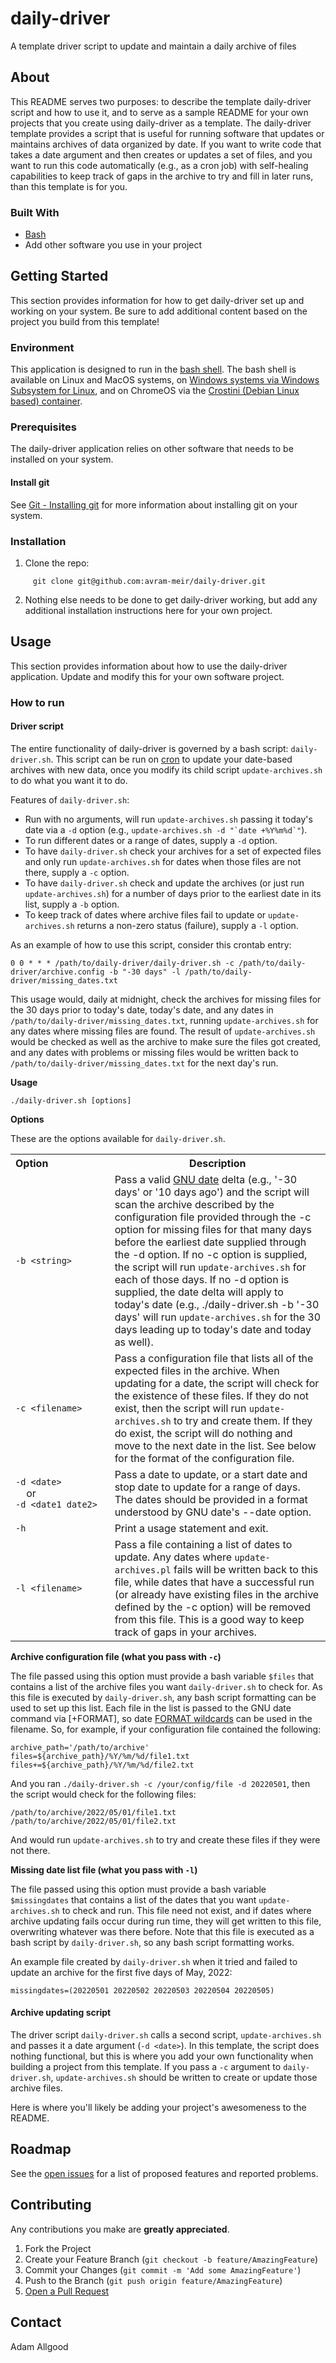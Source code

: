 # daily-driver

A template driver script to update and maintain a daily archive of files 

## About

This README serves two purposes: to describe the template daily-driver script and how to use it, and to serve as a sample README for your own projects that you create using daily-driver as a template. The daily-driver template provides a script that is useful for running software that updates or maintains archives of data organized by date. If you want to write code that takes a date argument and then creates or updates a set of files, and you want to run this code automatically (e.g., as a cron job) with self-healing capabilities to keep track of gaps in the archive to try and fill in later runs, than this template is for you.

### Built With

* [Bash](https://www.gnu.org/software/bash/)
* Add other software you use in your project

## Getting Started

This section provides information for how to get daily-driver set up and working on your system. Be sure to add additional content based on the project you build from this template!

### Environment

This application is designed to run in the [bash shell](https://www.gnu.org/software/bash/). The bash shell is available on Linux and MacOS systems, on [Windows systems via Windows Subsystem for Linux](https://docs.microsoft.com/en-us/windows/wsl/install), and on ChromeOS via the [Crostini (Debian Linux based) container](https://support.google.com/chromebook/answer/9145439?hl=en).

### Prerequisites

The daily-driver application relies on other software that needs to be installed on your system.

#### Install git

See [Git - Installing git](https://git-scm.com/book/en/v2/Getting-Started-Installing-Git) for more information about installing git on your system.

### Installation

1. Clone the repo:
```
     git clone git@github.com:avram-meir/daily-driver.git
```
2. Nothing else needs to be done to get daily-driver working, but add any additional installation instructions here for your own project.

## Usage

This section provides information about how to use the daily-driver application. Update and modify this for your own software project.

### How to run

#### Driver script

The entire functionality of daily-driver is governed by a bash script: `daily-driver.sh`. This script can be run on [cron](https://man7.org/linux/man-pages/man5/crontab.5.html) to update your date-based archives with new data, once you modify its child script `update-archives.sh` to do what you want it to do.

Features of `daily-driver.sh`:
* Run with no arguments, will run `update-archives.sh` passing it today's date via a `-d` option (e.g., ``update-archives.sh -d "`date +%Y%m%d`"``).
* To run different dates or a range of dates, supply a `-d` option.
* To have `daily-driver.sh` check your archives for a set of expected files and only run `update-archives.sh` for dates when those files are not there, supply a `-c` option.
* To have `daily-driver.sh` check and update the archives (or just run `update-archives.sh`) for a number of days prior to the earliest date in its list, supply a `-b` option.
* To keep track of dates where archive files fail to update or `update-archives.sh` returns a non-zero status (failure), supply a `-l` option.

As an example of how to use this script, consider this crontab entry:

```
0 0 * * * /path/to/daily-driver/daily-driver.sh -c /path/to/daily-driver/archive.config -b "-30 days" -l /path/to/daily-driver/missing_dates.txt
```

This usage would, daily at midnight, check the archives for missing files for the 30 days prior to today's date, today's date, and any dates in `/path/to/daily-driver/missing_dates.txt`, running `update-archives.sh` for any dates where missing files are found. The result of `update-archives.sh` would be checked as well as the archive to make sure the files got created, and any dates with problems or missing files would be written back to `/path/to/daily-driver/missing_dates.txt` for the next day's run.  

**Usage**

`./daily-driver.sh [options]`

**Options**

These are the options available for `daily-driver.sh`.

<table>
  <tr><th>Option&nbsp;&nbsp;&nbsp;&nbsp;&nbsp;&nbsp;&nbsp;&nbsp;&nbsp;&nbsp;&nbsp;&nbsp;&nbsp;&nbsp;&nbsp;&nbsp;&nbsp;&nbsp;&nbsp;&nbsp;&nbsp;</th><th>Description</th></tr>
     <tr><td><code>-b &lt;string&gt;</code></td><td>Pass a valid <a href="https://man7.org/linux/man-pages/man1/date.1.html">GNU date</a> delta (e.g., '-30 days' or '10 days ago') and the script will scan the archive described by the configuration file provided through the -c option for missing files for that many days before the earliest date supplied through the -d option. If no -c option is supplied, the script will run <code>update-archives.sh</code> for each of those days. If no -d option is supplied, the date delta will apply to today's date (e.g., ./daily-driver.sh -b '-30 days' will run <code>update-archives.sh</code> for the 30 days leading up to today's date and today as well).</td></tr>
     <tr><td><code>-c &lt;filename&gt;</code></td><td>Pass a configuration file that lists all of the expected files in the archive. When updating for a date, the script will check for the existence of these files. If they do not exist, then the script will run <code>update-archives.sh</code> to try and create them. If they do exist, the script will do nothing and move to the next date in the list. See below for the format of the configuration file.</td></tr>
     <tr><td><code>-d &lt;date&gt;</code><br>&nbsp;&nbsp;&nbsp;&nbsp;or<br><code>-d &lt;date1 date2&gt;</code></td><td>Pass a date to update, or a start date and stop date to update for a range of days. The dates should be provided in a format understood by GNU date's --date option.</td></tr>
     <tr><td><code>-h</code></td><td>Print a usage statement and exit.</td></tr>
     <tr><td><code>-l &lt;filename&gt;</code></td><td>Pass a file containing a list of dates to update. Any dates where <code>update-archives.pl</code> fails will be written back to this file, while dates that have a successful run (or already have existing files in the archive defined by the -c option) will be removed from this file. This is a good way to keep track of gaps in your archives.</td></tr>
</table>

**Archive configuration file (what you pass with `-c`)**

The file passed using this option must provide a bash variable `$files` that contains a list of the archive files you want `daily-driver.sh` to check for. As this file is executed by `daily-driver.sh`, any bash script formatting can be used to set up this list. Each file in the list is passed to the GNU date command via [+FORMAT], so date [FORMAT wildcards](https://man7.org/linux/man-pages/man1/date.1.html) can be used in the filename. So, for example, if your configuration file contained the following:

```Shell
archive_path='/path/to/archive'
files=${archive_path}/%Y/%m/%d/file1.txt
files+=${archive_path}/%Y/%m/%d/file2.txt
```

And you ran `./daily-driver.sh -c /your/config/file -d 20220501`, then the script would check for the following files:

```
/path/to/archive/2022/05/01/file1.txt
/path/to/archive/2022/05/01/file2.txt
```

And would run `update-archives.sh` to try and create these files if they were not there.

**Missing date list file (what you pass with `-l`)**

The file passed using this option must provide a bash variable `$missingdates` that contains a list of the dates that you want `update-archives.sh` to check and run. This file need not exist, and if dates where archive updating fails occur during run time, they will get written to this file, overwriting whatever was there before. Note that this file is executed as a bash script by `daily-driver.sh`, so any bash script formatting works.

An example file created by `daily-driver.sh` when it tried and failed to update an archive for the first five days of May, 2022:

```
missingdates=(20220501 20220502 20220503 20220504 20220505)
```

#### Archive updating script

The driver script `daily-driver.sh` calls a second script, `update-archives.sh` and passes it a date argument (`-d <date>`). In this template, the script does nothing functional, but this is where you add your own functionality when building a project from this template. If you pass a `-c` argument to `daily-driver.sh`, `update-archives.sh` should be written to create or update those archive files.

Here is where you'll likely be adding your project's awesomeness to the README.

## Roadmap

See the [open issues](../../issues) for a list of proposed features and reported problems.

## Contributing

Any contributions you make are **greatly appreciated**.

1. Fork the Project
2. Create your Feature Branch (`git checkout -b feature/AmazingFeature`)
3. Commit your Changes (`git commit -m 'Add some AmazingFeature'`)
4. Push to the Branch (`git push origin feature/AmazingFeature`)
5. [Open a Pull Request](../../pulls)

## Contact

Adam Allgood
